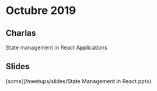 # Octubre 2019

## Charlas
State management in React Applications

## Slides
[some](/meetups/slides/State Management in React.pptx)
